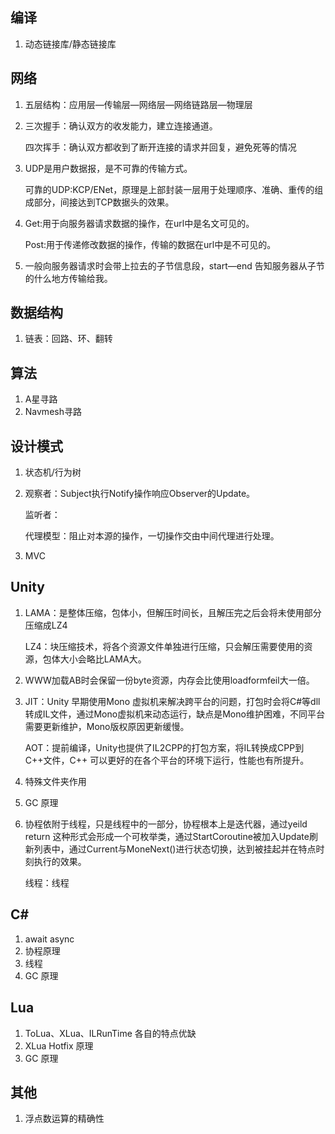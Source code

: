## 编译

1. 动态链接库/静态链接库



## 网络

1. 五层结构：应用层—传输层—网络层—网络链路层—物理层

2. 三次握手：确认双方的收发能力，建立连接通道。

   四次挥手：确认双方都收到了断开连接的请求并回复，避免死等的情况

3. UDP是用户数据报，是不可靠的传输方式。

   可靠的UDP:KCP/ENet，原理是上部封装一层用于处理顺序、准确、重传的组成部分，间接达到TCP数据头的效果。

4. Get:用于向服务器请求数据的操作，在url中是名文可见的。

   Post:用于传递修改数据的操作，传输的数据在url中是不可见的。

5. 一般向服务器请求时会带上拉去的子节信息段，start—end 告知服务器从子节的什么地方传输给我。



## 数据结构

1. 链表：回路、环、翻转





## 算法

1. A星寻路
2. Navmesh寻路



## 设计模式

1. 状态机/行为树

2. 观察者：Subject执行Notify操作响应Observer的Update。

   监听者：

   代理模型：阻止对本源的操作，一切操作交由中间代理进行处理。

3. MVC



## Unity

1. LAMA：是整体压缩，包体小，但解压时间长，且解压完之后会将未使用部分压缩成LZ4

   LZ4：块压缩技术，将各个资源文件单独进行压缩，只会解压需要使用的资源，包体大小会略比LAMA大。

2.  WWW加载AB时会保留一份byte资源，内存会比使用loadformfeil大一倍。

3. JIT：Unity 早期使用Mono 虚拟机来解决跨平台的问题，打包时会将C#等dll转成IL文件，通过Mono虚拟机来动态运行，缺点是Mono维护困难，不同平台需要更新维护，Mono版权原因更新缓慢。

   AOT：提前编译，Unity也提供了IL2CPP的打包方案，将IL转换成CPP到C++文件，C++ 可以更好的在各个平台的环境下运行，性能也有所提升。

4. 特殊文件夹作用

5. GC 原理

6. 协程依附于线程，只是线程中的一部分，协程根本上是迭代器，通过yeild return 这种形式会形成一个可枚举类，通过StartCoroutine被加入Update刷新列表中，通过Current与MoneNext()进行状态切换，达到被挂起并在特点时刻执行的效果。

   线程：线程



## C#

1.  await async
2. 协程原理
3. 线程
4. GC 原理





## Lua

1. ToLua、XLua、ILRunTime 各自的特点优缺
2. XLua Hotfix 原理
3. GC 原理



## 其他

1. 浮点数运算的精确性